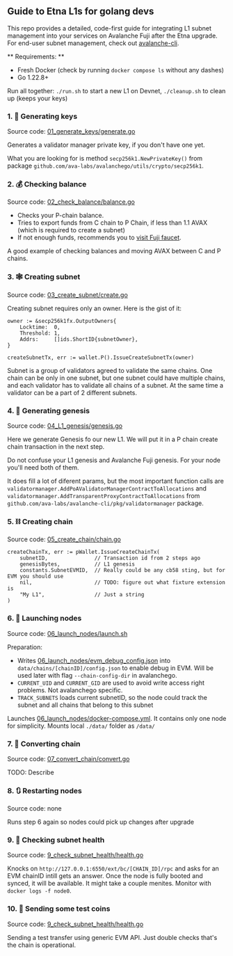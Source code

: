 ## Guide to Etna L1s for golang devs

This repo provides a detailed, code-first guide for integrating L1 subnet management into your services on Avalanche Fuji after the Etna upgrade. For end-user subnet management, check out [avalanche-cli](https://github.com/ava-labs/avalanche-cli).

** Requirements: **
- Fresh Docker (check by running `docker compose ls` without any dashes)
- Go 1.22.8+

Run all together: `./run.sh` to start a new L1 on Devnet, `./cleanup.sh` to clean up (keeps your keys)

### 1. 🔑 Generating keys

Source code: [01_generate_keys/generate.go](./01_generate_keys/generate.go)

Generates a validator manager private key, if you don't have one yet.

What you are looking for is method `secp256k1.NewPrivateKey()` from package `github.com/ava-labs/avalanchego/utils/crypto/secp256k1`.

### 2. 💰 Checking balance

Source code: [02_check_balance/balance.go](./02_check_balance/balance.go)

- Checks your P-chain balance.
- Tries to export funds from C chain to P Chain, if less than 1.1 AVAX (which is required to create a subnet)
- If not enough funds, recommends you to [visit Fuji faucet](https://test.core.app/tools/testnet-faucet/?subnet=c&token=c). 

A good example of checking balances and moving AVAX between C and P chains.

### 3. 🕸️ Creating subnet

Source code: [03_create_subnet/create.go](./03_create_subnet/create.go)

Creating subnet requires only an owner. Here is the gist of it:

```golang
owner := &secp256k1fx.OutputOwners{
    Locktime:  0,
    Threshold: 1,
    Addrs:     []ids.ShortID{subnetOwner},
}

createSubnetTx, err := wallet.P().IssueCreateSubnetTx(owner)
```

Subnet is a group of validators agreed to validate the same chains. One chain can be only in one subnet, but one subnet could have multiple chains, and each validator has to validate all chains of a subnet. At the same time a validator can be a part of 2 different subnets. 


### 4. 🧱 Generating genesis

Source code: [04_L1_genesis/genesis.go](./04_L1_genesis/genesis.go)

Here we generate Genesis fo our new L1. We will put it in a P chain create chain transaction in the next step. 

Do not confuse your L1 genesis and Avalanche Fuji genesis. For your node you'll need both of them.

It does fill a lot of diferent params, but the most important function calls are `validatormanager.AddPoAValidatorManagerContractToAllocations` and `validatormanager.AddTransparentProxyContractToAllocations` from `github.com/ava-labs/avalanche-cli/pkg/validatormanager` package.

### 5. ⛓️  Creating chain

Source code: [05_create_chain/chain.go](./05_create_chain/chain.go)

```golang
createChainTx, err := pWallet.IssueCreateChainTx(
    subnetID,               // Transaction id from 2 steps ago
    genesisBytes,           // L1 genesis
    constants.SubnetEVMID,  // Really could be any cb58 sting, but for EVM you should use 
    nil,                    // TODO: figure out what fixture extension is
    "My L1",                // Just a string
)
```

### 6. 🚀 Launching nodes

Source code: [06_launch_nodes/launch.sh](./06_launch_nodes/launch.sh)

Preparation: 
- Writes [06_launch_nodes/evm_debug_config.json](./06_launch_nodes/evm_debug_config.json) into `data/chains/[chainID]/config.json` to enable debug in EVM. Will be used later with flag `--chain-config-dir` in avalanchego. 
- `CURRENT_UID` and `CURRENT_GID` are used to avoid write access right problems. Not avalanchego specific.
- `TRACK_SUBNETS` loads current subnetID, so the node could track the subnet and all chains that belong to this subnet

Launches [06_launch_nodes/docker-compose.yml](./06_launch_nodes/docker-compose.yml). It contains only one node for simplicity. Mounts local `./data/` folder as `/data/`

### 7. 🔄 Converting chain

Source code: [07_convert_chain/convert.go](./07_convert_chain/convert.go)

TODO: Describe

### 8. 🔃 Restarting nodes

Source code: none

Runs step 6 again so nodes could pick up changes after upgrade

### 9. 🏥 Checking subnet health

Source code: [9_check_subnet_health/health.go](./9_check_subnet_health/health.go)

Knocks on `http://127.0.0.1:6550/ext/bc/[CHAIN_ID]/rpc` and asks for an EVM chainID intill gets an answer. Once the node is fully booted and synced, it will be available. It might take a couple menites. Monitor with `docker logs -f node0`. 

### 10. 💸 Sending some test coins

Source code: [9_check_subnet_health/health.go](9_check_subnet_health/health.go)

Sending a test transfer using generic EVM API. Just double checks that's the chain is operational. 
